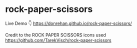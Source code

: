 # rock-paper-scissors

Live Demo 👇
https://donrehan.github.io/rock-paper-scissors/


Credit to the ROCK PAPER SCISSORS icons used
https://github.com/TarekVisch/rock-paper-scissors
